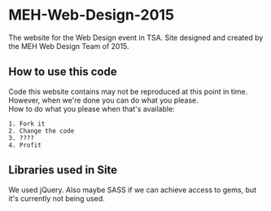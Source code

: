 # MEH-Web-Design-2015
  The website for the Web Design event in TSA.   Site designed and created by the MEH Web Design Team of 2015.

## How to use this code
  Code this website contains may not be reproduced at this point in time.
  However, when we're done you can do what you please.   
  How to do what you please when that's available:

```
1. Fork it
2. Change the code
3. ????
4. Profit
```

## Libraries used in Site
  We used jQuery. Also maybe SASS if we can achieve access to gems, but it's
  currently not being used.
